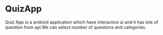 # QuizApp
Quiz App is a android application which have interactive ui and it has lots of question from api.We can select number of questions and categories.
